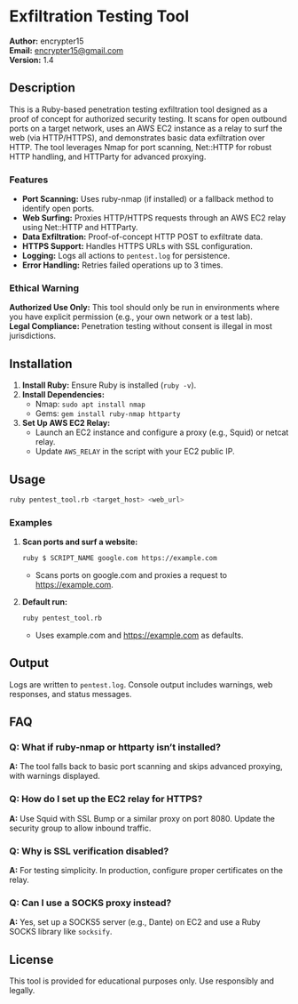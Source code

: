 # Exfiltration Testing Tool

**Author:** encrypter15  
**Email:** encrypter15@gmail.com  
**Version:** 1.4  

## Description

This is a Ruby-based penetration testing exfiltration tool designed as a proof of concept for authorized security testing. It scans for open outbound ports on a target network, uses an AWS EC2 instance as a relay to surf the web (via HTTP/HTTPS), and demonstrates basic data exfiltration over HTTP. The tool leverages Nmap for port scanning, Net::HTTP for robust HTTP handling, and HTTParty for advanced proxying.

### Features
- **Port Scanning:** Uses ruby-nmap (if installed) or a fallback method to identify open ports.
- **Web Surfing:** Proxies HTTP/HTTPS requests through an AWS EC2 relay using Net::HTTP and HTTParty.
- **Data Exfiltration:** Proof-of-concept HTTP POST to exfiltrate data.
- **HTTPS Support:** Handles HTTPS URLs with SSL configuration.
- **Logging:** Logs all actions to `pentest.log` for persistence.
- **Error Handling:** Retries failed operations up to 3 times.

### Ethical Warning
**Authorized Use Only:** This tool should only be run in environments where you have explicit permission (e.g., your own network or a test lab).  
**Legal Compliance:** Penetration testing without consent is illegal in most jurisdictions.

## Installation

1. **Install Ruby:** Ensure Ruby is installed (`ruby -v`).
2. **Install Dependencies:**
   - Nmap: `sudo apt install nmap`
   - Gems: `gem install ruby-nmap httparty`
3. **Set Up AWS EC2 Relay:**
   - Launch an EC2 instance and configure a proxy (e.g., Squid) or netcat relay.
   - Update `AWS_RELAY` in the script with your EC2 public IP.

## Usage

```bash
ruby pentest_tool.rb <target_host> <web_url>
```

### Examples

1. **Scan ports and surf a website:**
   ```bash
   ruby $ SCRIPT_NAME google.com https://example.com
   ```
   - Scans ports on google.com and proxies a request to https://example.com.

2. **Default run:**
   ```bash
   ruby pentest_tool.rb
   ```
   - Uses example.com and https://example.com as defaults.

## Output

Logs are written to `pentest.log`. Console output includes warnings, web responses, and status messages.

## FAQ

### Q: What if ruby-nmap or httparty isn’t installed?
**A:** The tool falls back to basic port scanning and skips advanced proxying, with warnings displayed.

### Q: How do I set up the EC2 relay for HTTPS?
**A:** Use Squid with SSL Bump or a similar proxy on port 8080. Update the security group to allow inbound traffic.

### Q: Why is SSL verification disabled?
**A:** For testing simplicity. In production, configure proper certificates on the relay.

### Q: Can I use a SOCKS proxy instead?
**A:** Yes, set up a SOCKS5 server (e.g., Dante) on EC2 and use a Ruby SOCKS library like `socksify`.

## License

This tool is provided for educational purposes only. Use responsibly and legally.
